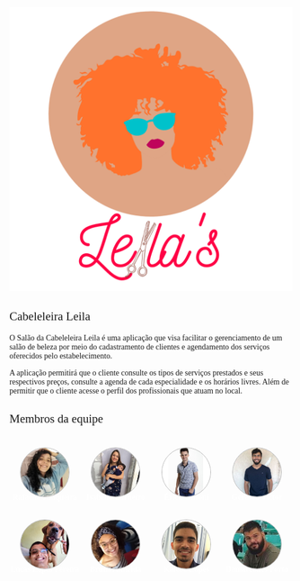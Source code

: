 ![logo](img/logos/logo1.png)

## Cabeleleira Leila

O Salão da Cabeleleira Leila é uma aplicação que visa facilitar o  gerenciamento de um salão de beleza por meio do cadastramento de clientes e agendamento dos serviços oferecidos pelo estabelecimento.

A aplicação permitirá que o cliente consulte os tipos de serviços prestados e seus respectivos preços, consulte a agenda de cada especialidade e os horários livres. Além de permitir que o cliente acesse o perfil dos profissionais que atuam no local.   

## Membros da equipe
<div class="members">
  <div class="member">
    <p>Rafaella Junqueira</p>
    <img src="img/equipe/rafaella.jpeg">
  </div>
  <div class="member">
    <p>Isabella Carneiro</p>
    <img src="img/equipe/isabella.jpeg">
  </div>
  <div class="member">
    <p>Érick Giffoni</p>
    <img src="img/equipe/erick.jpeg">
  </div>
  <div class="member">
    <p>Geraldo Victor</p>
    <img src="img/equipe/geraldo.jpeg">
  </div>
</div>
<div class="members">
   <div class="member">
    <p>Lucas Lopes Pereira</p>
    <img src="img/equipe/lucas.jpeg">
  </div>
  <div class="member">
    <p>Bruna Almeida</p>
    <img src="img/equipe/bruna.jpg">
  </div>
  <div class="member">
    <p>Kalebe Lopes</p>
    <img src="img/equipe/kalebe.jpeg">
  </div>
  <div class="member">
    <p>Damarcones Porto</p>
    <img src="img/equipe/damarcones.jpg">
  </div>
</div>
   
<style>
  .members {
    display: flex; 
    flex-direction: row;
  }
  .member img {
    position: relative;
    width: 250px;
    opacity: 1;
    border-style: solid;
    border-radius: 200px;
    border-width: 1px; 
    border-color: rgba(0,0,0,0.3);
    z-index: 3;
    transition: opacity 0.5s !important;
  }
  .member img:hover {
    opacity: 0.4;
    z-index: 1;
  }
  .member p:hover  + img {
    opacity: 0.4;
    z-index: 1;
  }
  
 .member {
   display: flex;
   margin: 20px;
   justify-content: center;
  }
 
 .member p {
    position: absolute;
    transform: translate(0, 4.8em);
    z-index: 2;
    color: #fff;
    font-weight: bold;
    font-family: Montserrat;
  }
 
  h2, p {
    font-family: Montserrat !important;
    font-weight: 500;
  }

  h3 {
    font-family: Montserrat !important;
    font-weight: bold;
  }
</style>
